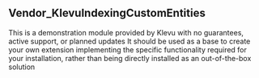 Vendor_KlevuIndexingCustomEntities
----------------------------------

This is a demonstration module provided by Klevu with no guarantees, active support, or planned updates
It should be used as a base to create your own extension implementing the specific functionality
required for your installation, rather than being directly installed as an out-of-the-box solution